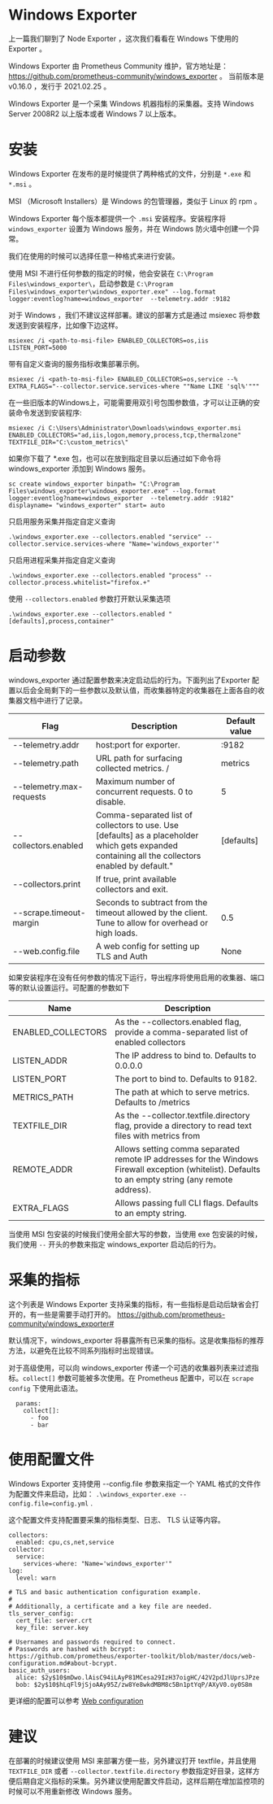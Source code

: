 # Windows Exporter 

上一篇我们聊到了 Node Exporter ，这次我们看看在 Windows 下使用的 Exporter 。

Windows Exporter 由 Prometheus Community 维护，官方地址是：https://github.com/prometheus-community/windows_exporter  。 当前版本是 v0.16.0 ，发行于 2021.02.25 。


Windows Exporter 是一个采集 Windows 机器指标的采集器。支持 Windows Server 2008R2 以上版本或者 Windows 7 以上版本。

# 安装

Windows Exporter 在发布的是时候提供了两种格式的文件，分别是 `*.exe` 和 `*.msi` 。

MSI （Microsoft Installers）是 Windows 的包管理器，类似于 Linux 的 rpm 。

Windows Exporter 每个版本都提供一个 `.msi` 安装程序。安装程序将 `windows_exporter` 设置为 Windows 服务，并在 Windows 防火墙中创建一个异常。

我们在使用的时候可以选择任意一种格式来进行安装。

使用 MSI 不进行任何参数的指定的时候，他会安装在 `C:\Program Files\windows_exporter\`，启动参数是 `C:\Program Files\windows_exporter\windows_exporter.exe" --log.format logger:eventlog?name=windows_exporter  --telemetry.addr :9182 `  

对于 Windows ，我们不建议这样部署。建议的部署方式是通过 msiexec 将参数发送到安装程序，比如像下边这样。

```
msiexec /i <path-to-msi-file> ENABLED_COLLECTORS=os,iis LISTEN_PORT=5000
```

带有自定义查询的服务指标收集部署示例。


```
msiexec /i <path-to-msi-file> ENABLED_COLLECTORS=os,service --% EXTRA_FLAGS="--collector.service.services-where ""Name LIKE 'sql%'"""

```
在一些旧版本的Windows上，可能需要用双引号包围参数值，才可以让正确的安装命令发送到安装程序:

```
msiexec /i C:\Users\Administrator\Downloads\windows_exporter.msi ENABLED_COLLECTORS="ad,iis,logon,memory,process,tcp,thermalzone" TEXTFILE_DIR="C:\custom_metrics\"

```

如果你下载了 *.exe 包，也可以在放到指定目录以后通过如下命令将 windows_exporter 添加到 Windows 服务。

```
sc create windows_exporter binpath= "C:\Program Files\windows_exporter\windows_exporter.exe" --log.format logger:eventlog?name=windows_exporter  --telemetry.addr :9182" displayname= "windows_exporter" start= auto
```

只启用服务采集并指定自定义查询

```
.\windows_exporter.exe --collectors.enabled "service" --collector.service.services-where "Name='windows_exporter'"

```
只启用进程采集并指定自定义查询

```
.\windows_exporter.exe --collectors.enabled "process" --collector.process.whitelist="firefox.+"

```

使用 `--collectors.enabled` 参数打开默认采集选项

```
.\windows_exporter.exe --collectors.enabled "[defaults],process,container"

```
# 启动参数

windows_exporter 通过配置参数来决定启动后的行为。下面列出了Exporter 配置以后会全局剩下的一些参数以及默认值，而收集器特定的收集器在上面各自的收集器文档中进行了记录。


Flag	|Description	|Default value
---------|-------------|----
--telemetry.addr	|host:port for exporter.	|:9182
--telemetry.path	|URL path for surfacing collected metrics.	/|metrics
--telemetry.max-requests	|Maximum number of concurrent requests. 0 to disable.	|5
--collectors.enabled	|Comma-separated list of collectors to use. Use [defaults] as a placeholder which gets expanded containing all the collectors enabled by default."	|[defaults]
--collectors.print	|If true, print available collectors and exit.	
--scrape.timeout-margin	|Seconds to subtract from the timeout allowed by the client. Tune to allow for overhead or high loads.	|0.5
--web.config.file	|A web config for setting up TLS and Auth	|None

如果安装程序在没有任何参数的情况下运行，导出程序将使用启用的收集器、端口等的默认设置运行。可配置的参数如下

Name	|Description
---------|-------------
ENABLED_COLLECTORS	|As the --collectors.enabled flag, provide a comma-separated list of enabled collectors
LISTEN_ADDR	|The IP address to bind to. Defaults to 0.0.0.0
LISTEN_PORT	|The port to bind to. Defaults to 9182.
METRICS_PATH	|The path at which to serve metrics. Defaults to /metrics
TEXTFILE_DIR	|As the --collector.textfile.directory flag, provide a directory to read text files with metrics from
REMOTE_ADDR	|Allows setting comma separated remote IP addresses for the Windows Firewall exception (whitelist). Defaults to an empty string (any remote address).
EXTRA_FLAGS	|Allows passing full CLI flags. Defaults to an empty string.

当使用 MSI 包安装的时候我们使用全部大写的参数，当使用 exe 包安装的时候，我们使用 `--` 开头的参数来指定 windows_exporter 启动后的行为。


# 采集的指标

这个列表是 Windows Exporter  支持采集的指标，有一些指标是启动后缺省会打开的，有一些是需要手动打开的。
https://github.com/prometheus-community/windows_exporter#

默认情况下，windows_exporter 将暴露所有已采集的指标。这是收集指标的推荐方法，以避免在比较不同系列指标时出现错误。

对于高级使用，可以向 windows_exporter 传递一个可选的收集器列表来过滤指标。`collect[]` 参数可能被多次使用。在 Prometheus 配置中，可以在 `scrape config` 下使用此语法。

```
  params:
    collect[]:
      - foo
      - bar
```

# 使用配置文件

Windows Exporter 支持使用 --config.file 参数来指定一个 YAML 格式的文件作为配置文件来启动，比如：  `.\windows_exporter.exe --config.file=config.yml` .

这个配置文件支持配置要采集的指标类型、日志、 TLS 认证等内容。

```
collectors:
  enabled: cpu,cs,net,service
collector:
  service:
    services-where: "Name='windows_exporter'"
log:
  level: warn

# TLS and basic authentication configuration example.
#
# Additionally, a certificate and a key file are needed.
tls_server_config:
  cert_file: server.crt
  key_file: server.key

# Usernames and passwords required to connect.
# Passwords are hashed with bcrypt: https://github.com/prometheus/exporter-toolkit/blob/master/docs/web-configuration.md#about-bcrypt.
basic_auth_users:
  alice: $2y$10$mDwo.lAisC94iLAyP81MCesa29IzH37oigHC/42V2pdJlUprsJPze
  bob: $2y$10$hLqFl9jSjoAAy95Z/zw8Ye8wkdMBM8c5Bn1ptYqP/AXyV0.oy0S8m
```

更详细的配置可以参考 [Web configuration](https://github.com/prometheus/exporter-toolkit/blob/master/docs/web-configuration.md)

# 建议

在部署的时候建议使用 MSI 来部署方便一些，另外建议打开 textfile，并且使用 `TEXTFILE_DIR` 或者 `--collector.textfile.directory` 参数指定好目录，这样方便后期自定义指标的采集。另外建议使用配置文件启动，这样后期在增加监控项的时候可以不用重新修改 Windows 服务。